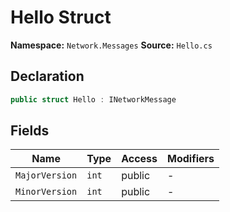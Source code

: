 # Hello Struct

**Namespace:** `Network.Messages`
**Source:** `Hello.cs`

## Declaration

```csharp
public struct Hello : INetworkMessage
```

## Fields

| Name | Type | Access | Modifiers |
|------|------|--------|-----------|
| `MajorVersion` | `int` | public | - |
| `MinorVersion` | `int` | public | - |

